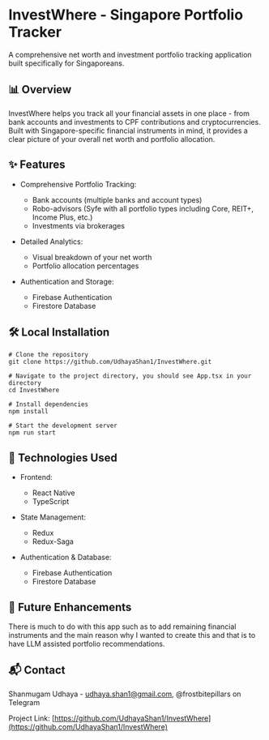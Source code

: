 # InvestWhere - Singapore Portfolio Tracker

A comprehensive net worth and investment portfolio tracking application built specifically for Singaporeans.

## 📊 Overview
InvestWhere helps you track all your financial assets in one place - from bank accounts and investments to CPF contributions and cryptocurrencies. Built with Singapore-specific financial instruments in mind, it provides a clear picture of your overall net worth and portfolio allocation.

## ✨ Features
- Comprehensive Portfolio Tracking:

  - Bank accounts (multiple banks and account types)
  - Robo-advisors (Syfe with all portfolio types including Core, REIT+, Income Plus, etc.)
  - Investments via brokerages

- Detailed Analytics:
  - Visual breakdown of your net worth
  - Portfolio allocation percentages
- Authentication and Storage:
  - Firebase Authentication
  - Firestore Database
## 🛠️ Local Installation

```
# Clone the repository
git clone https://github.com/UdhayaShan1/InvestWhere.git

# Navigate to the project directory, you should see App.tsx in your directory
cd InvestWhere

# Install dependencies
npm install

# Start the development server
npm run start
```

## 🚀 Technologies Used
- Frontend:
  - React Native
  - TypeScript

- State Management:
  - Redux
  - Redux-Saga
- Authentication & Database:
   - Firebase Authentication
   - Firestore Database

## 🔮 Future Enhancements
There is much to do with this app such as to add remaining financial instruments and the main reason why I wanted to create this and that is to have LLM assisted portfolio recommendations.

## 📬 Contact
Shanmugam Udhaya - udhaya.shan1@gmail.com, @frostbitepillars on Telegram

Project Link: [https://github.com/UdhayaShan1/InvestWhere](https://github.com/UdhayaShan1/InvestWhere)
